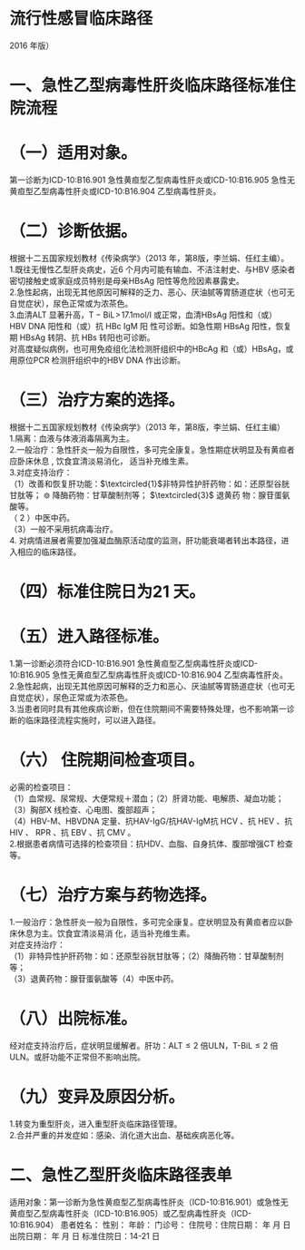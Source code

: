 # 流行性感冒临床路径  
2016 年版）  
# 一、急性乙型病毒性肝炎临床路径标准住院流程  
# （一）适用对象。  
第一诊断为ICD-10:B16.901 急性黄疸型乙型病毒性肝炎或ICD-10:B16.905 急性无黄疸型乙型病毒性肝炎或ICD-10:B16.904 乙型病毒性肝炎。  
# （二）诊断依据。  
根据十二五国家规划教材《传染病学》（2013 年，第8版，李兰娟、任红主编）。  
1.既往无慢性乙型肝炎病史，近6 个月内可能有输血、不洁注射史、与HBV 感染者密切接触史或家庭成员特别是母亲HBsAg 阳性等危险因素暴露史。  
2.急性起病，出现无其他原因可解释的乏力、恶心、厌油腻等胃肠道症状（也可无自觉症状），尿色正常或为浓茶色。  
3.血清ALT 显著升高，$\mathrm{T-BiL\!>\!17.1 {mol} }/\mathrm{l}$ 或正常，血清HBsAg  阳性和（或） HBV DNA  阳性和（或）抗 HBc IgM  阳 性可诊断。如急性期 HBsAg  阳性，恢复期 HBsAg  转阴、抗 HBs 转阳也可诊断。  
对高度疑似病例，也可用免疫组化法检测肝组织中的HBcAg 和（或）HBsAg，或用原位PCR 检测肝组织中的HBV DNA 作出诊断。  
# （三）治疗方案的选择。  
根据十二五国家规划教材《传染病学》（2013 年，第8版，李兰娟、任红主编）  
1.隔离：血液与体液消毒隔离为主。  
2.一般治疗：急性肝炎一般为自限性，多可完全康复。急性期症状明显及有黄疸者应卧床休息 , 饮食宜清淡易消化， 适当补充维生素。  
3.对症支持治疗：  
（1）改善和恢复肝功能：$\textcircled{1}$非特异性护肝药物：如：还原型谷胱甘肽等； $\circledcirc$ 降酶药物：甘草酸制剂等； $\textcircled{3}$ 退黄药 物：腺苷蛋氨酸等。  
（ 2 ）中医中药。  
（3）一般不采用抗病毒治疗。  
4. 对病情进展者需要加强凝血酶原活动度的监测，肝功能衰竭者转出本路径，进入相应的临床路径。  
# （四）标准住院日为21 天。  
# （五）进入路径标准。  
1.第一诊断必须符合ICD-10:B16.901 急性黄疸型乙型病毒性肝炎或ICD-10:B16.905 急性无黄疸型乙型病毒性肝炎或ICD-10:B16.904 乙型病毒性肝炎。  
2.急性起病，出现无其他原因可解释的乏力和恶心、厌油腻等胃肠道症状（也可无自觉症状），尿色正常或为浓茶色。  
3.当患者同时具有其他疾病诊断，但在住院期间不需要特殊处理，也不影响第一诊断的临床路径流程实施时，可以进入路径。  
# （六） 住院期间检查项目。  
必需的检查项目：  
（1）血常规、尿常规、大便常规＋潜血；（2）肝肾功能、电解质、凝血功能；  （3）胸部X 线检查、心电图、腹部超声；  
（4）HBV-M、HBVDNA 定量、抗HAV-IgG/抗HAV-IgM抗 HCV 、抗 HEV 、抗 HIV 、 RPR 、抗 EBV 、抗 CMV 。  
2.根据患者病情可选择的检查项目：抗HDV、血脂、自身抗体、腹部增强CT 检查等。  
# （七）治疗方案与药物选择。  
1.一般治疗：急性肝炎一般为自限性，多可完全康复。症状明显及有黄疸者应以卧床休息为主。饮食宜清淡易消 化，适当补充维生素。  
对症支持治疗：  
（1）非特异性护肝药物：如：还原型谷胱甘肽等；（2）降酶药物：甘草酸制剂等；  
（3）退黄药物：腺苷蛋氨酸等（4）中医中药。  
# （八）出院标准。  
经对症支持治疗后，症状明显缓解者。肝功：$\mathrm{ALT}{\le}2$ 倍ULN，T-BiL${\leq}2$ 倍ULN。或肝功能不正常但不影响出院。  
# （九）变异及原因分析。  
1.转变为重型肝炎，进入重型肝炎临床路径管理。  
2.合并严重的并发症如：感染、消化道大出血、基础疾病恶化等。  
# 二、急性乙型肝炎临床路径表单  
适用对象：第一诊断为急性黄疸型乙型病毒性肝炎（ICD-10:B16.901）或急性无黄疸型乙型病毒性肝炎（ICD-10:B16.905）或乙型病毒性肝炎（ICD-10:B16.904） 患者姓名：         性别：      年龄：        门诊号：         住院号：住院日期：    年   月   日     出院日期：    年   月   日   标准住院日：14-21 日  
